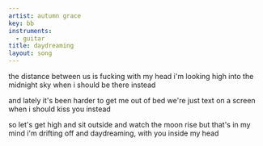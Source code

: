 ```yaml
---
artist: autumn grace
key: bb
instruments:
  - guitar
title: daydreaming
layout: song
---
```

the distance between us
is fucking with my head
i'm looking high into the midnight sky
when i should be there instead

and lately it's been harder
to get me out of bed
we're just text on a screen
when i should kiss you instead 

so let's get high
and sit outside and watch the moon rise
but that's in my mind
i'm drifting off and daydreaming, with you inside my head